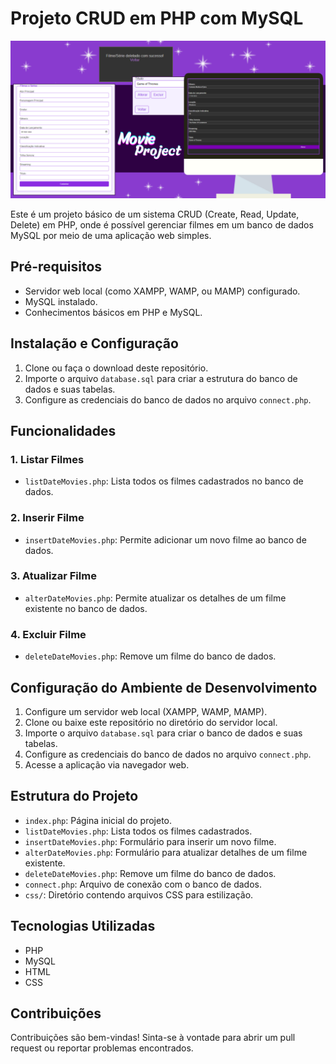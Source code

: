 # Projeto CRUD em PHP com MySQL

![CRUD](.github/preview.png)

Este é um projeto básico de um sistema CRUD (Create, Read, Update, Delete) em PHP, onde é possível gerenciar filmes em um banco de dados MySQL por meio de uma aplicação web simples.

## Pré-requisitos

- Servidor web local (como XAMPP, WAMP, ou MAMP) configurado.
- MySQL instalado.
- Conhecimentos básicos em PHP e MySQL.

## Instalação e Configuração

1. Clone ou faça o download deste repositório.
2. Importe o arquivo `database.sql` para criar a estrutura do banco de dados e suas tabelas.
3. Configure as credenciais do banco de dados no arquivo `connect.php`.

## Funcionalidades

### 1. Listar Filmes

- `listDateMovies.php`: Lista todos os filmes cadastrados no banco de dados.

### 2. Inserir Filme

- `insertDateMovies.php`: Permite adicionar um novo filme ao banco de dados.

### 3. Atualizar Filme

- `alterDateMovies.php`: Permite atualizar os detalhes de um filme existente no banco de dados.

### 4. Excluir Filme

- `deleteDateMovies.php`: Remove um filme do banco de dados.

## Configuração do Ambiente de Desenvolvimento

1. Configure um servidor web local (XAMPP, WAMP, MAMP).
2. Clone ou baixe este repositório no diretório do servidor local.
3. Importe o arquivo `database.sql` para criar o banco de dados e suas tabelas.
4. Configure as credenciais do banco de dados no arquivo `connect.php`.
5. Acesse a aplicação via navegador web.

## Estrutura do Projeto

- `index.php`: Página inicial do projeto.
- `listDateMovies.php`: Lista todos os filmes cadastrados.
- `insertDateMovies.php`: Formulário para inserir um novo filme.
- `alterDateMovies.php`: Formulário para atualizar detalhes de um filme existente.
- `deleteDateMovies.php`: Remove um filme do banco de dados.
- `connect.php`: Arquivo de conexão com o banco de dados.
- `css/`: Diretório contendo arquivos CSS para estilização.

## Tecnologias Utilizadas

- PHP
- MySQL
- HTML
- CSS

## Contribuições

Contribuições são bem-vindas! Sinta-se à vontade para abrir um pull request ou reportar problemas encontrados.